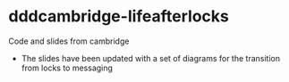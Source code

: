# dddcambridge-lifeafterlocks

Code and slides from cambridge 
 - The slides have been updated with a set of diagrams for the transition from locks to messaging
